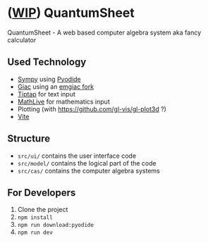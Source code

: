 # ([WIP](https://github.com/stefnotch/quantum-sheet/projects)) QuantumSheet

QuantumSheet - A web based computer algebra system aka fancy calculator

## Used Technology

- [Sympy](https://github.com/sympy/sympy) using [Pyodide](https://github.com/iodide-project/pyodide)
- [Giac](https://www-fourier.ujf-grenoble.fr/~parisse/giac.html) using an [emgiac fork](https://github.com/brentan/emgiac)
- [Tiptap](https://github.com/scrumpy/tiptap) for text input
- [MathLive](https://github.com/arnog/mathlive) for mathematics input
- Plotting (with https://github.com/gl-vis/gl-plot3d ?)
- [Vite](https://github.com/vuejs/vite)

## Structure

- `src/ui/` contains the user interface code
- `src/model/` contains the logical part of the code
- `src/cas/` contains the computer algebra systems

## For Developers

1. Clone the project
2. `npm install`
3. `npm run download:pyodide`
4. `npm run dev`
